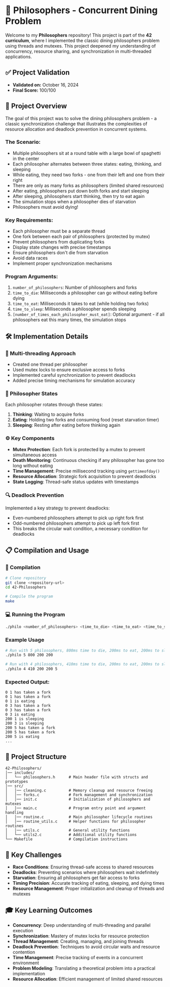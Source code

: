 # 🍝 Philosophers - Concurrent Dining Problem

Welcome to my **Philosophers** repository! This project is part of the **42 curriculum**, where I implemented the classic dining philosophers problem using threads and mutexes. This project deepened my understanding of concurrency, resource sharing, and synchronization in multi-threaded applications.

## **✅ Project Validation**
- **Validated on:** October 16, 2024
- **Final Score:** 100/100

## **📜 Project Overview**
The goal of this project was to solve the dining philosophers problem - a classic synchronization challenge that illustrates the complexities of resource allocation and deadlock prevention in concurrent systems.

### **The Scenario:**
- Multiple philosophers sit at a round table with a large bowl of spaghetti in the center
- Each philosopher alternates between three states: eating, thinking, and sleeping
- While eating, they need two forks - one from their left and one from their right
- There are only as many forks as philosophers (limited shared resources)
- After eating, philosophers put down both forks and start sleeping
- After sleeping, philosophers start thinking, then try to eat again
- The simulation stops when a philosopher dies of starvation
- Philosophers must avoid dying!

### **Key Requirements:**
- Each philosopher must be a separate thread
- One fork between each pair of philosophers (protected by mutex)
- Prevent philosophers from duplicating forks
- Display state changes with precise timestamps
- Ensure philosophers don't die from starvation
- Avoid data races
- Implement proper synchronization mechanisms

### **Program Arguments:**
1. `number_of_philosophers`: Number of philosophers and forks
2. `time_to_die`: Milliseconds a philosopher can go without eating before dying
3. `time_to_eat`: Milliseconds it takes to eat (while holding two forks)
4. `time_to_sleep`: Milliseconds a philosopher spends sleeping
5. `[number_of_times_each_philosopher_must_eat]`: Optional argument - if all philosophers eat this many times, the simulation stops

## **🛠️ Implementation Details**

### **🧵 Multi-threading Approach**
- Created one thread per philosopher
- Used mutex locks to ensure exclusive access to forks
- Implemented careful synchronization to prevent deadlocks
- Added precise timing mechanisms for simulation accuracy

### **🔄 Philosopher States**
Each philosopher rotates through these states:
1. **Thinking**: Waiting to acquire forks
2. **Eating**: Holding two forks and consuming food (reset starvation timer)
3. **Sleeping**: Resting after eating before thinking again

### **⚙️ Key Components**
- **Mutex Protection**: Each fork is protected by a mutex to prevent simultaneous access
- **Death Monitoring**: Continuous checking if any philosopher has gone too long without eating
- **Time Management**: Precise millisecond tracking using `gettimeofday()`
- **Resource Allocation**: Strategic fork acquisition to prevent deadlocks
- **State Logging**: Thread-safe status updates with timestamps

### **🔍 Deadlock Prevention**
Implemented a key strategy to prevent deadlocks:
- Even-numbered philosophers attempt to pick up right fork first
- Odd-numbered philosophers attempt to pick up left fork first
- This breaks the circular wait condition, a necessary condition for deadlocks

## **📋 Compilation and Usage**

### **🔨 Compilation**
```bash
# Clone repository
git clone <repository-url>
cd 42-Philosophers

# Compile the program
make
```

### **💻 Running the Program**
```bash
./philo <number_of_philosophers> <time_to_die> <time_to_eat> <time_to_sleep> [number_of_times_each_philosopher_must_eat]
```

### **Example Usage**
```bash
# Run with 5 philosophers, 800ms time to die, 200ms to eat, 200ms to sleep
./philo 5 800 200 200

# Run with 4 philosophers, 410ms time to die, 200ms to eat, 200ms to sleep, must each eat 5 times
./philo 4 410 200 200 5
```

### **Expected Output:**
```
0 1 has taken a fork
0 1 has taken a fork
0 1 is eating
0 3 has taken a fork
0 3 has taken a fork
0 3 is eating
200 1 is sleeping
200 3 is sleeping
200 5 has taken a fork
200 5 has taken a fork
200 5 is eating
...
```

## **📂 Project Structure**
```
42-Philosophers/
│── includes/
│   └── philosophers.h      # Main header file with structs and prototypes
│── src/
│   │── cleaning.c          # Memory cleanup and resource freeing
│   │── forks.c             # Fork management and synchronization
│   │── init.c              # Initialization of philosophers and mutexes
│   │── main.c              # Program entry point and argument handling
│   │── routine.c           # Main philosopher lifecycle routines
│   │── routine_utils.c     # Helper functions for philosopher routines
│   │── utils.c             # General utility functions
│   └── utils2.c            # Additional utility functions
└── Makefile                # Compilation instructions
```

## **🧩 Key Challenges**
- **Race Conditions**: Ensuring thread-safe access to shared resources
- **Deadlocks**: Preventing scenarios where philosophers wait indefinitely
- **Starvation**: Ensuring all philosophers get fair access to forks
- **Timing Precision**: Accurate tracking of eating, sleeping, and dying times
- **Resource Management**: Proper initialization and cleanup of threads and mutexes

## **🎓 Key Learning Outcomes**
- **Concurrency**: Deep understanding of multi-threading and parallel execution
- **Synchronization**: Mastery of mutex locks for resource protection
- **Thread Management**: Creating, managing, and joining threads
- **Deadlock Prevention**: Techniques to avoid circular waits and resource contention
- **Time Management**: Precise tracking of events in a concurrent environment
- **Problem Modeling**: Translating a theoretical problem into a practical implementation
- **Resource Allocation**: Efficient management of limited shared resources
